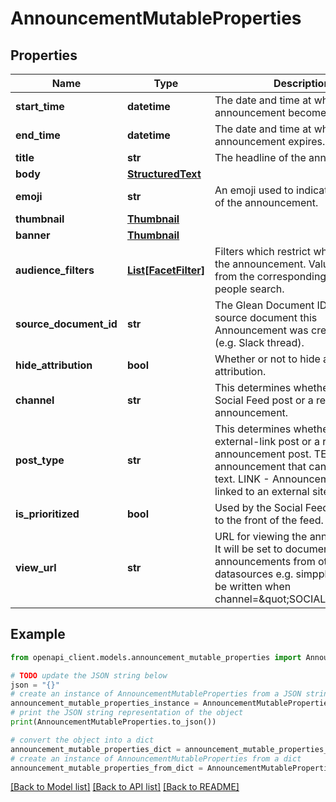 # AnnouncementMutableProperties


## Properties

Name | Type | Description | Notes
------------ | ------------- | ------------- | -------------
**start_time** | **datetime** | The date and time at which the announcement becomes active. | [optional] 
**end_time** | **datetime** | The date and time at which the announcement expires. | [optional] 
**title** | **str** | The headline of the announcement. | [optional] 
**body** | [**StructuredText**](StructuredText.md) |  | [optional] 
**emoji** | **str** | An emoji used to indicate the nature of the announcement. | [optional] 
**thumbnail** | [**Thumbnail**](Thumbnail.md) |  | [optional] 
**banner** | [**Thumbnail**](Thumbnail.md) |  | [optional] 
**audience_filters** | [**List[FacetFilter]**](FacetFilter.md) | Filters which restrict who should see the announcement. Values are taken from the corresponding filters in people search. | [optional] 
**source_document_id** | **str** | The Glean Document ID of the source document this Announcement was created from (e.g. Slack thread). | [optional] 
**hide_attribution** | **bool** | Whether or not to hide an author attribution. | [optional] 
**channel** | **str** | This determines whether this is a Social Feed post or a regular announcement. | [optional] 
**post_type** | **str** | This determines whether this is an external-link post or a regular announcement post. TEXT - Regular announcement that can contain rich text. LINK - Announcement that is linked to an external site. | [optional] 
**is_prioritized** | **bool** | Used by the Social Feed to pin posts to the front of the feed. | [optional] 
**view_url** | **str** | URL for viewing the announcement. It will be set to document URL for announcements from other datasources e.g. simpplr. Can only be written when channel&#x3D;\&quot;SOCIAL_FEED\&quot;. | [optional] 

## Example

```python
from openapi_client.models.announcement_mutable_properties import AnnouncementMutableProperties

# TODO update the JSON string below
json = "{}"
# create an instance of AnnouncementMutableProperties from a JSON string
announcement_mutable_properties_instance = AnnouncementMutableProperties.from_json(json)
# print the JSON string representation of the object
print(AnnouncementMutableProperties.to_json())

# convert the object into a dict
announcement_mutable_properties_dict = announcement_mutable_properties_instance.to_dict()
# create an instance of AnnouncementMutableProperties from a dict
announcement_mutable_properties_from_dict = AnnouncementMutableProperties.from_dict(announcement_mutable_properties_dict)
```
[[Back to Model list]](../README.md#documentation-for-models) [[Back to API list]](../README.md#documentation-for-api-endpoints) [[Back to README]](../README.md)


